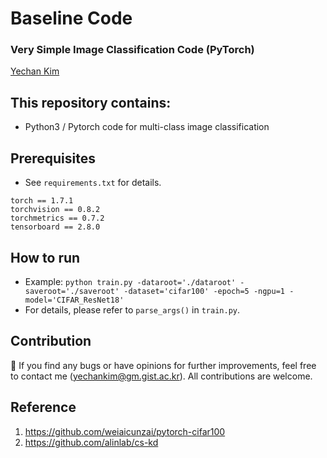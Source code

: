 # Baseline Code
### Very Simple Image Classification Code (PyTorch)
[Yechan Kim](https://github.com/unique-chan)

## This repository contains:
- Python3 / Pytorch code for multi-class image classification

## Prerequisites
- See `requirements.txt` for details.
~~~ME
torch == 1.7.1
torchvision == 0.8.2
torchmetrics == 0.7.2
tensorboard == 2.8.0
~~~


## How to run
- Example: `python train.py -dataroot='./dataroot' -saveroot='./saveroot' -dataset='cifar100' -epoch=5 -ngpu=1 -model='CIFAR_ResNet18'`
- For details, please refer to `parse_args()` in `train.py`.

## Contribution
🐛 If you find any bugs or have opinions for further improvements, feel free to contact me (yechankim@gm.gist.ac.kr). All contributions are welcome.


## Reference
1. https://github.com/weiaicunzai/pytorch-cifar100
2. https://github.com/alinlab/cs-kd
